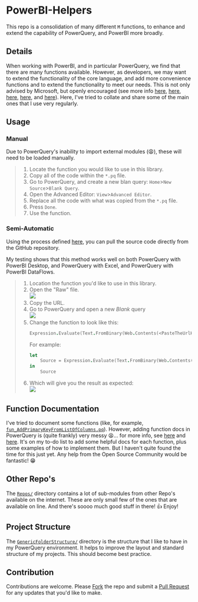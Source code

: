 # PowerBI-Helpers

This repo is a consolidation of many different `M` functions, to enhance and extend the capability of PowerQuery, and PowerBI more broadly.

## Details

When working with PowerBI, and in particular PowerQuery, we find that there are many functions available. However, as developers, we may want to extend the functionality of the core language, and add more convenience functions and to extend the functionality to meet our needs. This is not only advised by Microsoft, but openly encouraged (see more info [here][1], [here][2], [here][3], [here][4], and [here][6]). Here, I've tried to collate and share some of the main ones that I use very regularly.

[1]: https://learn.microsoft.com/en-us/power-query/best-practices
[2]: https://support.microsoft.com/en-us/office/create-and-invoke-a-custom-function-5dcedf5f-45a5-4dd7-b8f4-4d35c386d712
[3]: https://learn.microsoft.com/en-us/power-query/custom-function
[4]: https://radacad.com/custom-functions-made-easy-in-power-bi-desktop
[5]: https://learn.microsoft.com/en-us/power-query/dataflows/best-practices-developing-complex-dataflows

## Usage

### Manual

Due to PowerQuery's inability to import external modules (😩), these will need to be loaded manually.

> 1. Locate the function you would like to use in this library.
> 2. Copy all of the code within the `*.pq` file.
> 3. Go to PowerQuery, and create a new blan query: `Home`>`New Source`>`Blank Query`.
> 4. Open the Advanced Editor: `View`>`Advanced Editor`.
> 5. Replace all the code with what was copied from the `*.pq` file.
> 6. Press `Done`.
> 7. Use the function.

### Semi-Automatic

Using the process defined [here][6], you can pull the source code directly from the GitHub repository.

[6]: https://stackoverflow.com/questions/57232378/store-power-query-custom-function-online-github-etc-and-call-it

My testing shows that this method works well on both PowerQuery with PowerBI Desktop, and PowerQuery with Excel, and PowerQuery with PowerBI DataFlows.

> 1. Location the function you'd like to use in this library.
> 2. Open the "Raw" file.<br>
>    ![][7]
> 3. Copy the URL.
> 4. Go to PowerQuery and open a new _Blank_ query<br>
>    ![][8]
> 5. Change the function to look like this:<br>
>    ```fs
>    Expression.Evaluate(Text.FromBinary(Web.Contents(<PasteTheUrlHere>)),#shared)
>    ```
>    For example:
>    ```fs
>    let
>        Source = Expression.Evaluate(Text.FromBinary(Web.Contents("https://raw.githubusercontent.com/chrimaho/powerbi-helpers/main/PowerQuery/Functions/Conversions/fun_ReadableSizeFromBytes.pq")),#shared)
>    in
>        Source
>    ```
> 6. Which will give you the result as expected:<br>
>    ![][9]

[7]: https://i.stack.imgur.com/n9Onf.png
[8]: https://learn.microsoft.com/en-us/power-bi/transform-model/media/desktop-query-overview/query-overview-new-source-menu.png
[9]: https://i.stack.imgur.com/vAzy6.png

## Function Documentation

I've tried to document some functions (like, for example, [`fun_AddPrimaryKeyFromListOfColumns.pq`][10]). However, adding function docs in PowerQuery is (quite frankly) very messy 😫... for more info, see [here][11] and [here][12]. It's on my to-do list to add some helpful docs for each function, plus some examples of how to implement them. But I haven't quite found the time for this just yet. Any help from the Open Source Community would be fantastic! 😁

[10]: /PowerQuery/Functions/Tables/fun_AddPrimaryKeyFromListOfColumns.pq
[11]: https://docs.microsoft.com/en-us/power-query/handlingdocumentation
[12]: https://bengribaudo.com/blog/2021/03/17/5523/power-query-m-primer-part20-metadata

## Other Repo's

The [`Repos/`](Repos/) directory contains a lot of sub-modules from other Repo's available on the internet. These are only small few of the ones that are available on line. And there's soooo much good stuff in there! 👍 Enjoy!

## Project Structure

The [`GenericFolderStructure/`](GenericFolderStructure/) directory is the structure that I like to have in my PowerQuery environment. It helps to improve the layout and standard structure of my projects. This should become best practice.

## Contribution

Contributions are welcome. Please [Fork][13] the repo and submit a [Pull Request][14] for any updates that you'd like to make.

[13]: https://docs.github.com/en/get-started/quickstart/fork-a-repo
[14]: https://docs.github.com/en/pull-requests/collaborating-with-pull-requests/proposing-changes-to-your-work-with-pull-requests/creating-a-pull-request-from-a-fork
